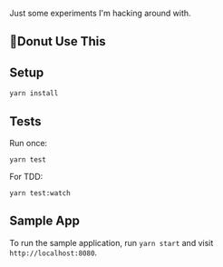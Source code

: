 Just some experiments I'm hacking around with.

<h2>🍩Donut Use This</h2>

## Setup

`yarn install`

## Tests

Run once:

`yarn test`

For TDD:

`yarn test:watch`

## Sample App

To run the sample application, run `yarn start` and visit `http://localhost:8080`.
